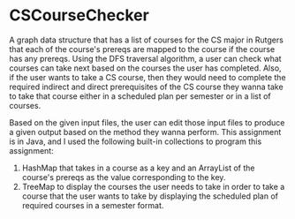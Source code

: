 # CSCourseChecker
A graph data structure that has a list of courses for the CS major in Rutgers 
that each of the course's prereqs are mapped to the course if the course has 
any prereqs. Using the DFS traversal algorithm, a user can check what courses
can take next based on the courses the user has completed. Also, if the user
wants to take a CS course, then they would need to complete the required indirect
and direct prerequisites of the CS course they wanna take to take that course 
either in a scheduled plan per semester or in a list of courses.

Based on the given input files, the user can edit those input files to 
produce a given output based on the method they wanna perform. This assignment
is in Java, and I used the following built-in collections to program this
assignment:
  1. HashMap that takes in a course as a key and an ArrayList of the course's
  prereqs as the value corresponding to the key.
  2. TreeMap to display the courses the user needs to take in order to take a course
  that the user wants to take by displaying the scheduled plan of
  required courses in a semester format.